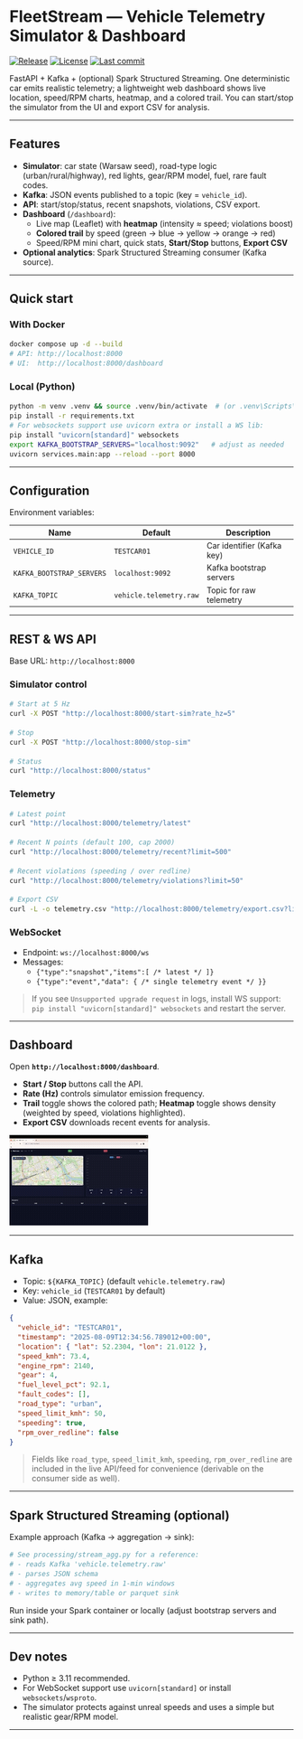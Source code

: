 # FleetStream — Vehicle Telemetry Simulator & Dashboard

[![Release](https://img.shields.io/github/v/release/SculptTechProject/FleetStream)](https://github.com/SculptTechProject/FleetStream/releases)
[![License](https://img.shields.io/github/license/SculptTechProject/FleetStream)](https://github.com/SculptTechProject/FleetStream/blob/main/LICENSE)
[![Last commit](https://img.shields.io/github/last-commit/SculptTechProject/FleetStream)](https://github.com/SculptTechProject/FleetStream/commits)

FastAPI + Kafka + (optional) Spark Structured Streaming.
One deterministic car emits realistic telemetry; a lightweight web dashboard shows live location, speed/RPM charts, heatmap, and a colored trail. You can start/stop the simulator from the UI and export CSV for analysis.

---

## Features

- **Simulator**: car state (Warsaw seed), road-type logic (urban/rural/highway), red lights, gear/RPM model, fuel, rare fault codes.
- **Kafka**: JSON events published to a topic (key = `vehicle_id`).
- **API**: start/stop/status, recent snapshots, violations, CSV export.
- **Dashboard** (`/dashboard`):
  - Live map (Leaflet) with **heatmap** (intensity ≈ speed; violations boost)
  - **Colored trail** by speed (green → blue → yellow → orange → red)
  - Speed/RPM mini chart, quick stats, **Start/Stop** buttons, **Export CSV**
- **Optional analytics**: Spark Structured Streaming consumer (Kafka source).

---

## Quick start

### With Docker

```bash
docker compose up -d --build
# API: http://localhost:8000
# UI:  http://localhost:8000/dashboard
```

### Local (Python)

```bash
python -m venv .venv && source .venv/bin/activate  # (or .venv\Scripts\activate on Windows)
pip install -r requirements.txt
# For websockets support use uvicorn extra or install a WS lib:
pip install "uvicorn[standard]" websockets
export KAFKA_BOOTSTRAP_SERVERS="localhost:9092"   # adjust as needed
uvicorn services.main:app --reload --port 8000
```

---

## Configuration

Environment variables:


| Name                      | Default                 | Description                |
| ------------------------- | ----------------------- | -------------------------- |
| `VEHICLE_ID`              | `TESTCAR01`             | Car identifier (Kafka key) |
| `KAFKA_BOOTSTRAP_SERVERS` | `localhost:9092`        | Kafka bootstrap servers    |
| `KAFKA_TOPIC`             | `vehicle.telemetry.raw` | Topic for raw telemetry    |

---

## REST & WS API

Base URL: `http://localhost:8000`

### Simulator control

```bash
# Start at 5 Hz
curl -X POST "http://localhost:8000/start-sim?rate_hz=5"

# Stop
curl -X POST "http://localhost:8000/stop-sim"

# Status
curl "http://localhost:8000/status"
```

### Telemetry

```bash
# Latest point
curl "http://localhost:8000/telemetry/latest"

# Recent N points (default 100, cap 2000)
curl "http://localhost:8000/telemetry/recent?limit=500"

# Recent violations (speeding / over redline)
curl "http://localhost:8000/telemetry/violations?limit=50"

# Export CSV
curl -L -o telemetry.csv "http://localhost:8000/telemetry/export.csv?limit=2000"
```

### WebSocket

- Endpoint: `ws://localhost:8000/ws`
- Messages:
  - `{"type":"snapshot","items":[ /* latest */ ]}`
  - `{"type":"event","data": { /* single telemetry event */ }}`

> If you see `Unsupported upgrade request` in logs, install WS support:
> `pip install "uvicorn[standard]" websockets` and restart the server.

---

## Dashboard

Open **`http://localhost:8000/dashboard`**.

- **Start / Stop** buttons call the API.
- **Rate (Hz)** controls simulator emission frequency.
- **Trail** toggle shows the colored path; **Heatmap** toggle shows density (weighted by speed, violations highlighted).
- **Export CSV** downloads recent events for analysis.

![1754770129260](images/README/1754770129260.png)

---

## Kafka

- Topic: `${KAFKA_TOPIC}` (default `vehicle.telemetry.raw`)
- Key: `vehicle_id` (`TESTCAR01` by default)
- Value: JSON, example:

```json
{
  "vehicle_id": "TESTCAR01",
  "timestamp": "2025-08-09T12:34:56.789012+00:00",
  "location": { "lat": 52.2304, "lon": 21.0122 },
  "speed_kmh": 73.4,
  "engine_rpm": 2140,
  "gear": 4,
  "fuel_level_pct": 92.1,
  "fault_codes": [],
  "road_type": "urban",
  "speed_limit_kmh": 50,
  "speeding": true,
  "rpm_over_redline": false
}
```

> Fields like `road_type`, `speed_limit_kmh`, `speeding`, `rpm_over_redline` are included in the live API/feed for convenience (derivable on the consumer side as well).

---

## Spark Structured Streaming (optional)

Example approach (Kafka → aggregation → sink):

```python
# See processing/stream_agg.py for a reference:
# - reads Kafka 'vehicle.telemetry.raw'
# - parses JSON schema
# - aggregates avg speed in 1-min windows
# - writes to memory/table or parquet sink
```

Run inside your Spark container or locally (adjust bootstrap servers and sink path).

---

## Dev notes

- Python ≥ 3.11 recommended.
- For WebSocket support use `uvicorn[standard]` or install `websockets`/`wsproto`.
- The simulator protects against unreal speeds and uses a simple but realistic gear/RPM model.

---
